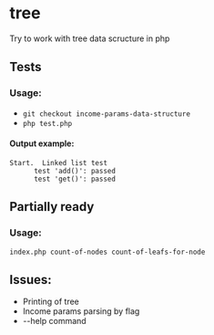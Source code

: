 # tree
Try to work with tree data scructure in php

## Tests
### Usage:
* `git checkout income-params-data-structure`
* `php test.php`

#### Output example:
```
Start.  Linked list test
      test 'add()': passed
      test 'get()': passed
```

## Partially ready
### Usage:
`index.php count-of-nodes count-of-leafs-for-node`

## Issues:
* Printing of tree 
* Income params parsing by flag
* --help command
